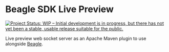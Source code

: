 # Beagle SDK Live Preview
[![Project Status: WIP – Initial development is in progress, but there has not yet been a stable, usable release suitable for the public.](https://www.repostatus.org/badges/latest/wip.svg)](https://www.repostatus.org/#wip)

Live preview web socket server as an Apache Maven plugin to use alongside [Beagle](https://github.com/ZupIT/beagle).